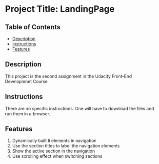 # Project Title: LandingPage

## Table of Contents

* [Description](#descriptiong)
* [Instructions](#instructions)
* [Features](#features)

## Description

This project is the second assignment in the Udacity Front-End Developmnet Course

## Instructions

There are no specific instructions.  One will have to download the files and run them in a browser.

## Features

1. Dynamically built li elements in navigation
2. Use the section titles to label the navigation elements
3. Show the active section in the navigation
4. Use scrolling effect when switching sections
